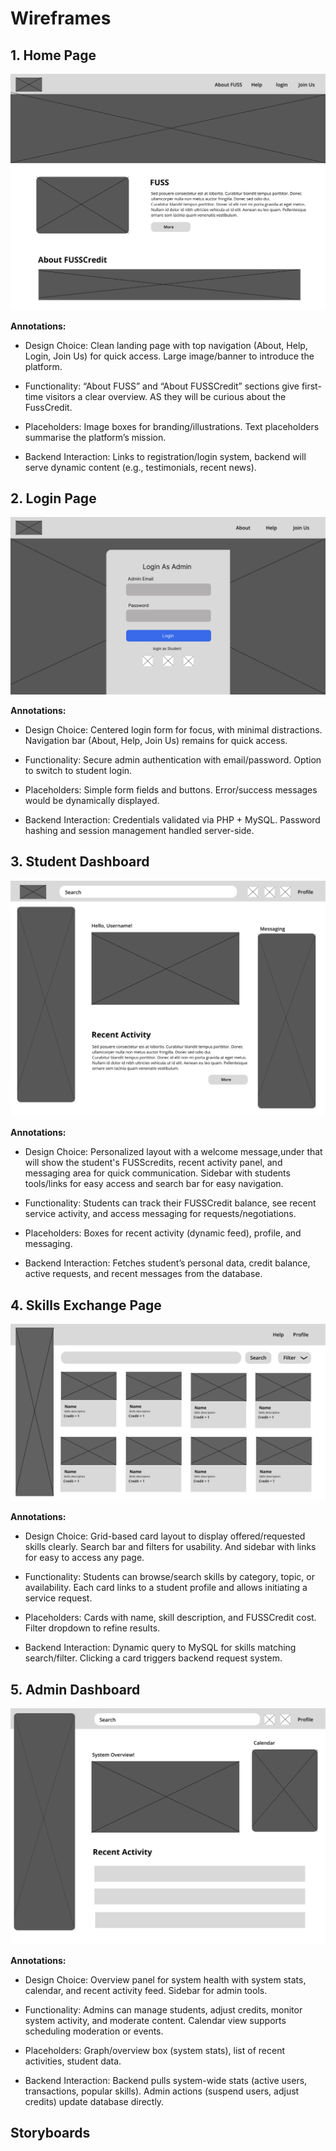 # Wireframes

## 1. Home Page
![home page](../imgs/Wireframes/Homepage.png)


**Annotations:**
- Design Choice: Clean landing page with top navigation (About, Help, Login, Join Us) for quick access. Large image/banner to introduce the platform.

- Functionality: “About FUSS” and “About FUSSCredit” sections give first-time visitors a clear overview. AS they will be curious about the FussCredit.

- Placeholders: Image boxes for branding/illustrations. Text placeholders summarise the platform’s mission.

- Backend Interaction: Links to registration/login system, backend will serve dynamic content (e.g., testimonials, recent news).


## 2. Login Page
![Login page](<../imgs/Wireframes/Login as Admin.png>)


**Annotations:**
- Design Choice: Centered login form for focus, with minimal distractions. Navigation bar (About, Help, Join Us) remains for quick access.

- Functionality: Secure admin authentication with email/password. Option to switch to student login.

- Placeholders: Simple form fields and buttons. Error/success messages would be dynamically displayed.

- Backend Interaction: Credentials validated via PHP + MySQL. Password hashing and session management handled server-side.


## 3. Student Dashboard
![Student Dashboard](<../imgs/Wireframes/Student Dashboard.png>)

**Annotations:**
- Design Choice: Personalized layout with a welcome message,under that will show the student's FUSScredits, recent activity panel, and messaging area for quick communication. Sidebar with students tools/links for easy access and search bar for easy navigation. 

- Functionality: Students can track their FUSSCredit balance, see recent service activity, and access messaging for requests/negotiations.

- Placeholders: Boxes for recent activity (dynamic feed), profile, and messaging.

- Backend Interaction: Fetches student’s personal data, credit balance, active requests, and recent messages from the database.

## 4. Skills Exchange Page
![Skills Exchange page](<../imgs/Wireframes/Skills Exchange Page.png>)

**Annotations:**
- Design Choice: Grid-based card layout to display offered/requested skills clearly. Search bar and filters for usability. And sidebar with links for easy to access any page.

- Functionality: Students can browse/search skills by category, topic, or availability. Each card links to a student profile and allows initiating a service request.

- Placeholders: Cards with name, skill description, and FUSSCredit cost. Filter dropdown to refine results.

- Backend Interaction: Dynamic query to MySQL for skills matching search/filter. Clicking a card triggers backend request system.



## 5. Admin Dashboard
![Admin Dashboard page](<../imgs/Wireframes/Admin Dashboard.png>)

**Annotations:**
- Design Choice: Overview panel for system health with system stats, calendar, and recent activity feed. Sidebar for admin tools.

- Functionality: Admins can manage students, adjust credits, monitor system activity, and moderate content. Calendar view supports scheduling moderation or events.

- Placeholders: Graph/overview box (system stats), list of recent activities, student data.

- Backend Interaction: Backend pulls system-wide stats (active users, transactions, popular skills). Admin actions (suspend users, adjust credits) update database directly.


## Storyboards